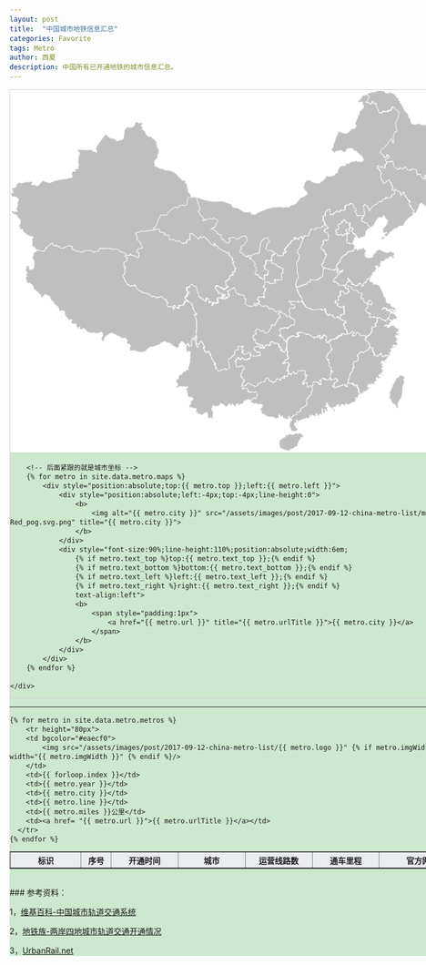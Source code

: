 ```yaml
---
layout: post
title:  "中国城市地铁信息汇总"
categories: Favorite
tags: Metro
author: 西夏
description: 中国所有已开通地铁的城市信息汇总。
---
```



<div style="width: 802px; background-color: rgb(204, 232, 207);">
	<div style="position:relative;width:800px;border:1px solid lightgray">
		<a title="中国已开通轨道交通城市一览">
			<img alt="中国已开通轨道交通城市一览" src="/assets/images/post/2017-09-12-china-metro-list/map/map.png" width="800" height="637" style="background-color: rgb(204, 232, 207);">
		</a>
		
		<!-- 后面紧跟的就是城市坐标 -->
		{% for metro in site.data.metro.maps %}
			<div style="position:absolute;top:{{ metro.top }};left:{{ metro.left }}">
				<div style="position:absolute;left:-4px;top:-4px;line-height:0">
					<b>
						<img alt="{{ metro.city }}" src="/assets/images/post/2017-09-12-china-metro-list/map/8px-Red_pog.svg.png" title="{{ metro.city }}">
					</b>
				</div>
				<div style="font-size:90%;line-height:110%;position:absolute;width:6em;
					{% if metro.text_top %}top:{{ metro.text_top }};{% endif %}
					{% if metro.text_bottom %}bottom:{{ metro.text_bottom }};{% endif %}
					{% if metro.text_left %}left:{{ metro.text_left }};{% endif %}
					{% if metro.text_right %}right:{{ metro.text_right }};{% endif %}
					text-align:left">
					<b>
						<span style="padding:1px">
							<a href="{{ metro.url }}" title="{{ metro.urlTitle }}">{{ metro.city }}</a>
						</span>
					</b>
				</div>
			</div>
		{% endfor %}

	</div>
</div>

---

<table border="1" class="text-center">
  <tr bgcolor="#eaecf0">
  	<th width="160px" class="text-center">标识</th>
    <th width="50px" class="text-center">序号</th>
    <th width="150px" class="text-center">开通时间</th>
    <th width="150px" class="text-center">城市</th>
    <th width="150px" class="text-center">运营线路数</th>
    <th width="150px" class="text-center">通车里程</th>
    <th width="200px" class="text-center">官方网站</th>
  </tr>
  
	{% for metro in site.data.metro.metros %}
		<tr height="80px">
	    <td bgcolor="#eaecf0">
	    	<img src="/assets/images/post/2017-09-12-china-metro-list/{{ metro.logo }}" {% if metro.imgWidth %} width="{{ metro.imgWidth }}" {% endif %}/>
	    </td>
	    <td>{{ forloop.index }}</td>
	    <td>{{ metro.year }}</td>
	    <td>{{ metro.city }}</td>
	    <td>{{ metro.line }}</td>
	    <td>{{ metro.miles }}公里</td>
	    <td><a href= "{{ metro.url }}">{{ metro.urlTitle }}</a></td>
	  </tr>
	{% endfor %}
    
</table>



<!-- 后面是文章参考资料 -->
<br/>
### 参考资料：

1，[维基百科-中国城市轨道交通系统][wiki-china-metro-list]

2，[地铁族-两岸四地城市轨道交通开通情况][ditiezu-pages]

3，[UrbanRail.net][urbanrail-net]

<!-- 文章插图和超链接 -->

[wiki-china-metro-list]: https://zh.wikipedia.org/wiki/%E4%B8%AD%E5%9B%BD%E5%9F%8E%E5%B8%82%E8%BD%A8%E9%81%93%E4%BA%A4%E9%80%9A%E7%B3%BB%E7%BB%9F
[ditiezu-pages]: http://www.ditiezu.com/thread-497320-1-1.html
[urbanrail-net]: http://www.urbanrail.net/
